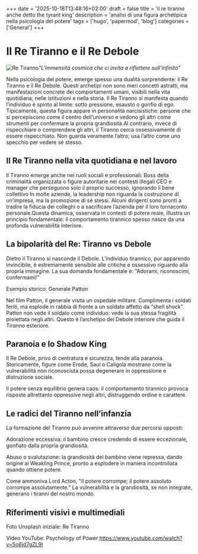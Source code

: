 +++
date = '2025-10-18T13:48:16+02:00'
draft = false
title = 'il re tiranno anche detto the tyrant king'
description = 'analisi di una figura archetipica nella psicologia del potere'
tags = ['hugo', 'papermod', 'blog']
categories = ['General']
+++


# Il Re Tiranno e il Re Debole

![Re Tiranno](https://images.unsplash.com/photo-1568605114967-8130f3a36994?crop=entropy&cs=tinysrgb&fit=max&fm=jpg&ixid=MnwyNjA3fDB8MHwxfHJhbmRvbXx8fHx8fHx8fDE2OTg2MTk5MjM&ixlib=rb-4.0.3&q=80&w=1080)*"L'immensità cosmica che ci invita a riflettere sull'infinito"*

Nella psicologia del potere, emerge spesso una dualità sorprendente: il Re Tiranno e il Re Debole. Questi archetipi non sono meri concetti astratti, ma manifestazioni concrete dei comportamenti umani, visibili nella vita quotidiana, nelle istituzioni e nella storia. Il Re Tiranno si manifesta quando l’individuo è spinto al limite: sotto pressione, esausto o gonfio di ego. Tipicamente, questa figura appare in personalità narcisistiche: persone che si percepiscono come il centro dell’universo e vedono gli altri come strumenti per confermare la propria grandiosità.Al contrario, invece di rispecchiare o comprendere gli altri, il Tiranno cerca ossessivamente di essere rispecchiato. Non guarda veramente l’altro; usa l’altro come uno specchio per vedere sé stesso.

## Il Re Tiranno nella vita quotidiana e nel lavoro

Il Tiranno emerge anche nei ruoli sociali e professionali: Boss della criminalità organizzata o figure autoritarie nei contesti illegali CEO e manager che perseguono solo il proprio successo, ignorando il bene collettivo In molte aziende, la leadership non riguarda la costruzione di un’impresa, ma la promozione di sé stessi. Alcuni dirigenti sono pronti a tradire la fiducia dei colleghi o a sacrificare l’azienda per il loro tornaconto personale.Questa dinamica, osservata in contesti di potere reale, illustra un principio fondamentale: il comportamento tirannico spesso nasce da una profonda vulnerabilità interiore.

## La bipolarità del Re: Tiranno vs Debole

Dietro il Tiranno si nasconde il Debole. L’individuo tirannico, pur apparendo invincibile, è estremamente sensibile alle critiche e ossessivo riguardo alla propria immagine. La sua domanda fondamentale è: "Adorami, riconoscimi, confermami!"

Esempio storico: Generale Patton

Nel film Patton, il generale visita un ospedale militare. Complimenta i soldati feriti, ma esplode in rabbia di fronte a un soldato affetto da “shell shock”. Patton non vede il soldato come individuo: vede la sua stessa fragilità proiettata negli altri. Questo è l’archetipo del Debole interiore che guida il Tiranno esteriore.

## Paranoia e lo Shadow King

Il Re Debole, privo di centratura e sicurezza, tende alla paranoia. Storicamente, figure come Erode, Saul o Caligola mostrano come la vulnerabilità non riconosciuta possa degenerare in oppressione e distruzione sociale.

Il potere senza equilibrio genera caos: il comportamento tirannico provoca risposte altrettanto oppressive negli altri, distruggendo ordine e carattere.

## Le radici del Tiranno nell’infanzia

La formazione del Tiranno può avvenire attraverso due percorsi opposti:

Adorazione eccessiva: il bambino cresce credendo di essere eccezionale, gonfiato dalla propria grandiosità.

Abuso o svalutazione: la grandiosità del bambino viene repressa, dando origine al Weakling Prince, pronto a esplodere in maniera incontrollata quando ottiene potere.

Come ammoniva Lord Acton, "Il potere corrompe; il potere assoluto corrompe assolutamente." La vulnerabilità e la grandiosità, se non integrate, generano i tiranni del nostro mondo.

## Riferimenti visivi e multimediali

Foto Unsplash iniziale: Re Tiranno

Video YouTube: Psychology of Power https://www.youtube.com/watch?v=5o6jd7gZL9I